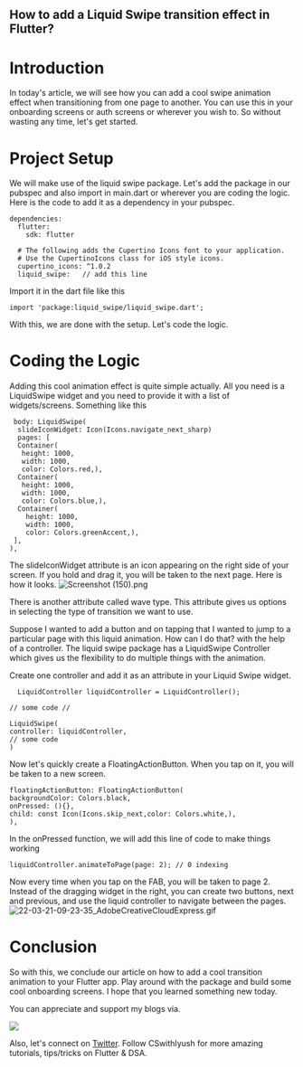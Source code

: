 ## How to add a Liquid Swipe transition effect in Flutter?

# Introduction
In today's article, we will see how you can add a cool swipe animation effect when transitioning from one page to another. You can use this in your onboarding screens or auth screens or wherever you wish to. So without wasting any time, let's get started.

# Project Setup
We will make use of the liquid swipe package. Let's add the package in our pubspec and also import in main.dart or wherever you are coding the logic. Here is the code to add it as a dependency in your pubspec.

```
dependencies:
  flutter:
    sdk: flutter

  # The following adds the Cupertino Icons font to your application.
  # Use the CupertinoIcons class for iOS style icons.
  cupertino_icons: ^1.0.2
  liquid_swipe:   // add this line
```

Import it in the dart file like this

```
import 'package:liquid_swipe/liquid_swipe.dart';
```
With this, we are done with the setup. Let's code the logic.

# Coding the Logic
Adding this cool animation effect is quite simple actually. All you need is a LiquidSwipe widget and you need to provide it with a list of widgets/screens. Something like this

```
 body: LiquidSwipe(
  slideIconWidget: Icon(Icons.navigate_next_sharp)
  pages: [
  Container(
   height: 1000,
   width: 1000,
   color: Colors.red,),
  Container(
   height: 1000,
   width: 1000,
   color: Colors.blue,),
  Container(
    height: 1000,
    width: 1000,
    color: Colors.greenAccent,),
 ],
),
```

The slideIconWidget attribute is an icon appearing on the right side of your screen. If you hold and drag it, you will be taken to the next page. Here is how it looks.
![Screenshot (150).png](https://cdn.hashnode.com/res/hashnode/image/upload/v1647697223992/gpanUHum2.png)

 There is another attribute called wave type. This attribute gives us options in selecting the type of transition we want to use. 

Suppose I wanted to add a button and on tapping that I wanted to jump to a particular page with this liquid animation. How can I do that? with the help of a controller. The liquid swipe package has a LiquidSwipe Controller which gives us the flexibility to do multiple things with the animation.

Create one controller and add it as an attribute in your Liquid Swipe widget.

```
  LiquidController liquidController = LiquidController();

// some code //

LiquidSwipe(
controller: liquidController,
// some code
)
```
Now let's quickly create a FloatingActionButton. When you tap on it, you will be taken to a new screen.

```
floatingActionButton: FloatingActionButton(
backgroundColor: Colors.black,
onPressed: (){},
child: const Icon(Icons.skip_next,color: Colors.white,),
),
```
In the onPressed function, we will add this line of code to make things working

```
liquidController.animateToPage(page: 2); // 0 indexing
```
Now every time when you tap on the FAB, you will be taken to page 2. Instead of the dragging widget in the right, you can create two buttons, next and previous, and use the liquid controller to navigate between the pages.
![22-03-21-09-23-35_AdobeCreativeCloudExpress.gif](https://cdn.hashnode.com/res/hashnode/image/upload/v1647835284034/0EtJsiplQ.gif)

# Conclusion
So with this, we conclude our article on how to add a cool transition animation to your Flutter app. Play around with the package and build some cool onboarding screens. I hope that you learned something new today.

You can appreciate and support my blogs via.

![](https://cdn.hashnode.com/res/hashnode/image/upload/v1646372265341/O0KkM6E-0.png)

Also, let's connect on [Twitter](https://twitter.com/Iyush004). Follow CSwithIyush for more amazing tutorials, tips/tricks on Flutter & DSA.